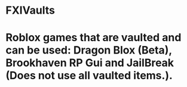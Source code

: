 # FXIVaults
# Roblox games that are vaulted and can be used: Dragon Blox (Beta), Brookhaven RP Gui and JailBreak (Does not use all vaulted items.).

